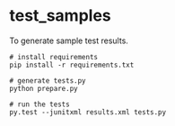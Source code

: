 # test_samples
To generate sample test results.

```shell
# install requirements
pip install -r requirements.txt

# generate tests.py
python prepare.py

# run the tests
py.test --junitxml results.xml tests.py

```